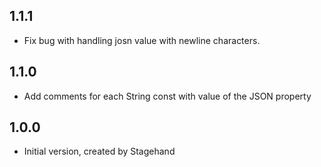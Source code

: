 ## 1.1.1

- Fix bug with handling josn value with newline characters.

## 1.1.0

- Add comments for each String const with value of the JSON property

## 1.0.0

- Initial version, created by Stagehand
